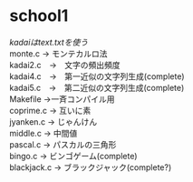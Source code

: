 # school1

*kadaiはtext.txtを使う*  
monte.c → モンテカルロ法    
kadai2.c　→　文字の頻出頻度    
kadai4.c　→　第一近似の文字列生成(complete)    
kadai5.c　→　第二近似の文字列生成(complete)      
Makefile  →一斉コンパイル用  
coprime.c → 互いに素  
jyanken.c → じゃんけん  
middle.c → 中間値  
pascal.c → パスカルの三角形    
bingo.c → ビンゴゲーム(complete)  
blackjack.c → ブラックジャック(complete?)   


